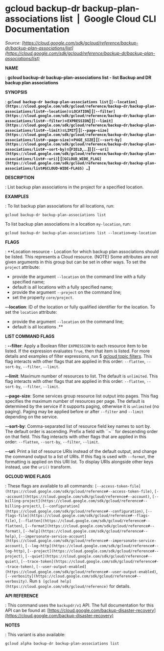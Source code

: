 # gcloud backup-dr backup-plan-associations list  |  Google Cloud CLI Documentation

*Source: [https://cloud.google.com/sdk/gcloud/reference/backup-dr/backup-plan-associations/list](https://cloud.google.com/sdk/gcloud/reference/backup-dr/backup-plan-associations/list)*

**NAME**

: **gcloud backup-dr backup-plan-associations list - list Backup and DR backup plan associations**

**SYNOPSIS**

: **`gcloud backup-dr backup-plan-associations list` [`[--location](https://cloud.google.com/sdk/gcloud/reference/backup-dr/backup-plan-associations/list#--location)`=`LOCATION`] [`[--filter](https://cloud.google.com/sdk/gcloud/reference/backup-dr/backup-plan-associations/list#--filter)`=`EXPRESSION`] [`[--limit](https://cloud.google.com/sdk/gcloud/reference/backup-dr/backup-plan-associations/list#--limit)`=`LIMIT`] [`[--page-size](https://cloud.google.com/sdk/gcloud/reference/backup-dr/backup-plan-associations/list#--page-size)`=`PAGE_SIZE`] [`[--sort-by](https://cloud.google.com/sdk/gcloud/reference/backup-dr/backup-plan-associations/list#--sort-by)`=[`FIELD`,…]] [`[--uri](https://cloud.google.com/sdk/gcloud/reference/backup-dr/backup-plan-associations/list#--uri)`] [`[GCLOUD_WIDE_FLAG](https://cloud.google.com/sdk/gcloud/reference/backup-dr/backup-plan-associations/list#GCLOUD-WIDE-FLAGS) …`]**

**DESCRIPTION**

: List backup plan associations in the project for a specified location.

**EXAMPLES**

: To list backup plan associations for all locations, run:

```
gcloud backup-dr backup-plan-associations list
```

To list backup plan associations in a location
``my-location``, run:

```
gcloud backup-dr backup-plan-associations list --location=my-location
```

**FLAGS**

: **Location resource - Location for which backup plan associations should be
listed. This represents a Cloud resource. (NOTE) Some attributes are not given
arguments in this group but can be set in other ways.
To set the `project` attribute:

- provide the argument `--location` on the command line with a fully
specified name;
- default is all locations with a fully specified name;
- provide the argument `--project` on the command line;
- set the property `core/project`.

**--location**:
ID of the location or fully qualified identifier for the location.
To set the `location` attribute:

- provide the argument `--location` on the command line;
- default is all locations .**

**LIST COMMAND FLAGS**

: **--filter**:
Apply a Boolean filter `EXPRESSION` to each resource item
to be listed. If the expression evaluates `True`, then that item is
listed. For more details and examples of filter expressions, run $ [gcloud topic filters](https://cloud.google.com/sdk/gcloud/reference/topic/filters). This flag
interacts with other flags that are applied in this order:
`--flatten`, `--sort-by`, `--filter`,
`--limit`.

**--limit**:
Maximum number of resources to list. The default is `unlimited`. This
flag interacts with other flags that are applied in this order:
`--flatten`, `--sort-by`, `--filter`,
`--limit`.

**--page-size**:
Some services group resource list output into pages. This flag specifies the
maximum number of resources per page. The default is determined by the service
if it supports paging, otherwise it is `unlimited` (no paging).
Paging may be applied before or after `--filter` and
`--limit` depending on the service.

**--sort-by**:
Comma-separated list of resource field key names to sort by. The default order
is ascending. Prefix a field with ``~´´ for descending order on that
field. This flag interacts with other flags that are applied in this order:
`--flatten`, `--sort-by`, `--filter`,
`--limit`.

**--uri**:
Print a list of resource URIs instead of the default output, and change the
command output to a list of URIs. If this flag is used with
`--format`, the formatting is applied on this URI list. To display
URIs alongside other keys instead, use the `uri()` transform.

**GCLOUD WIDE FLAGS**

: These flags are available to all commands: `[--access-token-file](https://cloud.google.com/sdk/gcloud/reference#--access-token-file)`,
`[--account](https://cloud.google.com/sdk/gcloud/reference#--account)`, `[--billing-project](https://cloud.google.com/sdk/gcloud/reference#--billing-project)`,
`[--configuration](https://cloud.google.com/sdk/gcloud/reference#--configuration)`,
`[--flags-file](https://cloud.google.com/sdk/gcloud/reference#--flags-file)`,
`[--flatten](https://cloud.google.com/sdk/gcloud/reference#--flatten)`, `[--format](https://cloud.google.com/sdk/gcloud/reference#--format)`, `[--help](https://cloud.google.com/sdk/gcloud/reference#--help)`, `[--impersonate-service-account](https://cloud.google.com/sdk/gcloud/reference#--impersonate-service-account)`,
`[--log-http](https://cloud.google.com/sdk/gcloud/reference#--log-http)`,
`[--project](https://cloud.google.com/sdk/gcloud/reference#--project)`, `[--quiet](https://cloud.google.com/sdk/gcloud/reference#--quiet)`, `[--trace-token](https://cloud.google.com/sdk/gcloud/reference#--trace-token)`, `[--user-output-enabled](https://cloud.google.com/sdk/gcloud/reference#--user-output-enabled)`,
`[--verbosity](https://cloud.google.com/sdk/gcloud/reference#--verbosity)`.
Run `$ [gcloud help](https://cloud.google.com/sdk/gcloud/reference)` for details.

**API REFERENCE**

: This command uses the `backupdr/v1` API. The full documentation for
this API can be found at: [https://cloud.google.com/backup-disaster-recovery](https://cloud.google.com/backup-disaster-recovery)

**NOTES**

: This variant is also available:

```
gcloud alpha backup-dr backup-plan-associations list
```